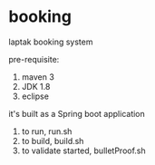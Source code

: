 # booking
laptak booking system


pre-requisite:
1. maven 3
2. JDK 1.8
3. eclipse

it's built as a Spring boot application
1. to run, run.sh
2. to build, build.sh
3. to validate started, bulletProof.sh
